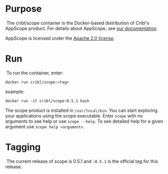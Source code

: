 # Purpose
​
The cribl/scope container is the Docker-based distribution of Cribl's AppScope product. For details about AppScope, see [our documentation](https://appscope.dev/docs).
​

AppScope is licensed under the ​[Apache 2.0 license](http://www.apache.org/licenses/LICENSE-2.0).
​
​
# Run
​
To run the container, enter:
​

`docker run cribl/scope:<tag>`

example:

`docker run -it cribl/scope:0.5.1 bash`

The scope product is installed in `/usr/local/bin`. You can start exploring your applications using the scope executable. Enter `scope` with no arguments to see help or use `scope --help`. To see detailed help for a given argument use `scope help <argument>`.

# Tagging
​
The current release of scope is 0.5.1 and `:0.5.1` is the official tag for this release.
